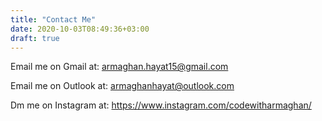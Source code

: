 ```yaml
---
title: "Contact Me"
date: 2020-10-03T08:49:36+03:00
draft: true
---
```


Email me on Gmail at: armaghan.hayat15@gmail.com

Email me on Outlook at: armaghanhayat@outlook.com

Dm me on Instagram at: https://www.instagram.com/codewitharmaghan/
